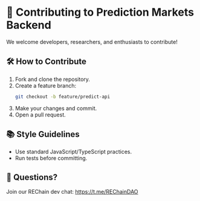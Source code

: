 # 🤝 Contributing to Prediction Markets Backend

We welcome developers, researchers, and enthusiasts to contribute!

## 🛠️ How to Contribute

1. Fork and clone the repository.
2. Create a feature branch:
   ```bash
   git checkout -b feature/predict-api
   ```
3. Make your changes and commit.
4. Open a pull request.

## 📚 Style Guidelines

- Use standard JavaScript/TypeScript practices.
- Run tests before committing.

## 💬 Questions?

Join our REChain dev chat: https://t.me/REChainDAO
